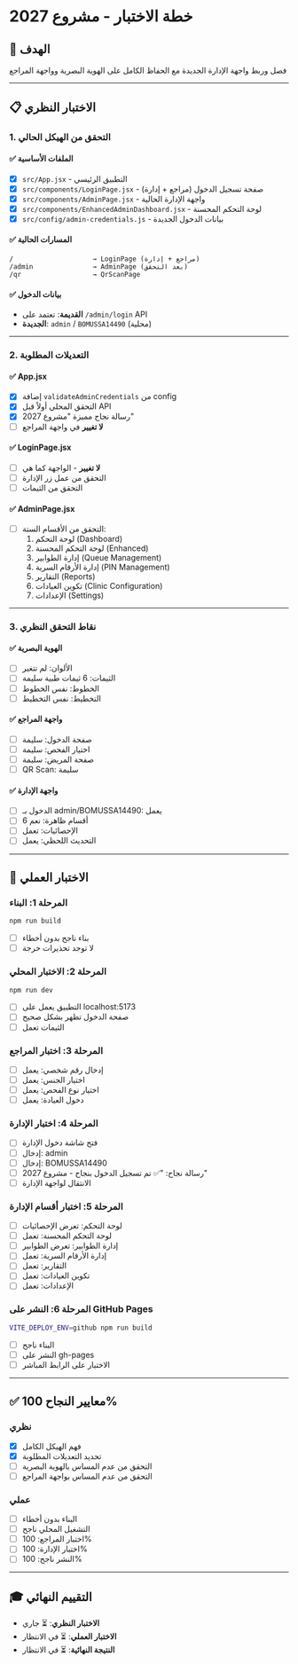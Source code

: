 # خطة الاختبار - مشروع 2027

## 🎯 الهدف
فصل وربط واجهة الإدارة الجديدة مع الحفاظ الكامل على الهوية البصرية وواجهة المراجع

---

## 📋 الاختبار النظري

### 1. التحقق من الهيكل الحالي

#### ✅ الملفات الأساسية
- [x] `src/App.jsx` - التطبيق الرئيسي
- [x] `src/components/LoginPage.jsx` - صفحة تسجيل الدخول (مراجع + إدارة)
- [x] `src/components/AdminPage.jsx` - واجهة الإدارة الحالية
- [x] `src/components/EnhancedAdminDashboard.jsx` - لوحة التحكم المحسنة
- [x] `src/config/admin-credentials.js` - بيانات الدخول الجديدة

#### ✅ المسارات الحالية
```
/                    → LoginPage (مراجع + إدارة)
/admin               → AdminPage (بعد التحقق)
/qr                  → QrScanPage
```

#### ✅ بيانات الدخول
- **القديمة**: تعتمد على `/admin/login` API
- **الجديدة**: `admin` / `BOMUSSA14490` (محلية)

---

### 2. التعديلات المطلوبة

#### ✅ App.jsx
- [x] إضافة `validateAdminCredentials` من config
- [x] التحقق المحلي أولاً قبل API
- [x] رسالة نجاح مميزة "مشروع 2027"
- [ ] **لا تغيير** في واجهة المراجع

#### ✅ LoginPage.jsx
- [ ] **لا تغيير** - الواجهة كما هي
- [ ] التحقق من عمل زر الإدارة
- [ ] التحقق من الثيمات

#### ✅ AdminPage.jsx
- [ ] التحقق من الأقسام الستة:
  1. لوحة التحكم (Dashboard)
  2. لوحة التحكم المحسنة (Enhanced)
  3. إدارة الطوابير (Queue Management)
  4. إدارة الأرقام السرية (PIN Management)
  5. التقارير (Reports)
  6. تكوين العيادات (Clinic Configuration)
  7. الإعدادات (Settings)

---

### 3. نقاط التحقق النظري

#### ✅ الهوية البصرية
- [ ] الألوان: لم تتغير
- [ ] الثيمات: 6 ثيمات طبية سليمة
- [ ] الخطوط: نفس الخطوط
- [ ] التخطيط: نفس التخطيط

#### ✅ واجهة المراجع
- [ ] صفحة الدخول: سليمة
- [ ] اختيار الفحص: سليمة
- [ ] صفحة المريض: سليمة
- [ ] QR Scan: سليمة

#### ✅ واجهة الإدارة
- [ ] الدخول بـ admin/BOMUSSA14490: يعمل
- [ ] 6 أقسام ظاهرة: نعم
- [ ] الإحصائيات: تعمل
- [ ] التحديث اللحظي: يعمل

---

## 🧪 الاختبار العملي

### المرحلة 1: البناء
```bash
npm run build
```
- [ ] بناء ناجح بدون أخطاء
- [ ] لا توجد تحذيرات حرجة

### المرحلة 2: الاختبار المحلي
```bash
npm run dev
```
- [ ] التطبيق يعمل على localhost:5173
- [ ] صفحة الدخول تظهر بشكل صحيح
- [ ] الثيمات تعمل

### المرحلة 3: اختبار المراجع
- [ ] إدخال رقم شخصي: يعمل
- [ ] اختيار الجنس: يعمل
- [ ] اختيار نوع الفحص: يعمل
- [ ] دخول العيادة: يعمل

### المرحلة 4: اختبار الإدارة
- [ ] فتح شاشة دخول الإدارة
- [ ] إدخال: admin
- [ ] إدخال: BOMUSSA14490
- [ ] رسالة نجاح: "✅ تم تسجيل الدخول بنجاح - مشروع 2027"
- [ ] الانتقال لواجهة الإدارة

### المرحلة 5: اختبار أقسام الإدارة
- [ ] لوحة التحكم: تعرض الإحصائيات
- [ ] لوحة التحكم المحسنة: تعمل
- [ ] إدارة الطوابير: تعرض الطوابير
- [ ] إدارة الأرقام السرية: تعمل
- [ ] التقارير: تعمل
- [ ] تكوين العيادات: تعمل
- [ ] الإعدادات: تعمل

### المرحلة 6: النشر على GitHub Pages
```bash
VITE_DEPLOY_ENV=github npm run build
```
- [ ] البناء ناجح
- [ ] النشر على gh-pages
- [ ] الاختبار على الرابط المباشر

---

## ✅ معايير النجاح 100%

### نظري
- [x] فهم الهيكل الكامل
- [x] تحديد التعديلات المطلوبة
- [ ] التحقق من عدم المساس بالهوية البصرية
- [ ] التحقق من عدم المساس بواجهة المراجع

### عملي
- [ ] البناء بدون أخطاء
- [ ] التشغيل المحلي ناجح
- [ ] اختبار المراجع: 100%
- [ ] اختبار الإدارة: 100%
- [ ] النشر ناجح: 100%

---

## 🎓 التقييم النهائي
- **الاختبار النظري**: ⏳ جاري
- **الاختبار العملي**: ⏳ في الانتظار
- **النتيجة النهائية**: ⏳ في الانتظار


